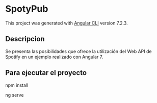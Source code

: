 # SpotyPub

This project was generated with [Angular CLI](https://github.com/angular/angular-cli) version 7.2.3.

## Descripcion

Se presenta las posibilidades que ofrece la utilización del Web API de Spotify en un ejemplo realizado con Angular 7.

## Para ejecutar el proyecto

npm install

ng serve
